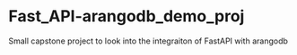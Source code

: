 # Fast_API-arangodb_demo_proj

Small capstone project to look into the integraiton of FastAPI with arangodb
